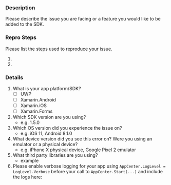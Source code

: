 <!--
    Thanks for your interest in using the App Center SDK for .NET platforms.
    If your issue is not about directly using our .NET SDK but rather about the product experience like the portal or CI,
    please create a ticket using the blue chat button on any page of the https://appcenter.ms portal instead.
-->

### **Description**

Please describe the issue you are facing or a feature you would like to be added to the SDK.

### **Repro Steps**

Please list the steps used to reproduce your issue.

1.
2.

### **Details**

1. What is your app platform/SDK?
    - [ ] UWP
    - [ ] Xamarin.Android
    - [ ] Xamarin.iOS
    - [ ] Xamarin.Forms
2. Which SDK version are you using?
    - e.g. 1.5.0
3. Which OS version did you experience the issue on?
    - e.g. iOS 11, Android 8.1.0
4. What device version did you see this error on?  Were you using an emulator or a physical device?
    - e.g. iPhone X physical device, Google Pixel 2 emulator
5. What third party libraries are you using? <!-- For .NET, you can find these in your .csproj, package.json, or package.config files -->
    - example
6. Please enable verbose logging for your app using `AppCenter.LogLevel = LogLevel.Verbose` before your call to `AppCenter.Start(...)` and include the logs here:

